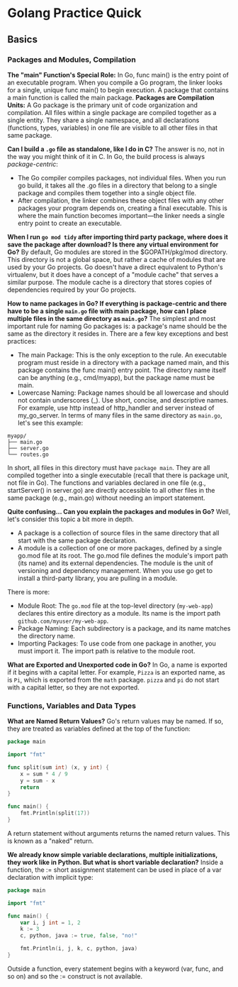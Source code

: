 # Golang Practice Quick

## Basics


### Packages and Modules, Compilation

**The "main" Function's Special Role:** In Go, func main() is the entry point of an executable program. When you compile a Go program, the linker looks for a single, unique func main() to begin execution. A package that contains a main function is called the main package.
**Packages are Compilation Units:** A Go package is the primary unit of code organization and compilation. All files within a single package are compiled together as a single entity. They share a single namespace, and all declarations (functions, types, variables) in one file are visible to all other files in that same package.

**Can I build a `.go` file as standalone, like I do in C?** The answer is no, not in the way you might think of it in C. In Go, the build process is always *package-centric*:
- The Go compiler compiles packages, not individual files. When you run go build, it takes all the .go files in a directory that belong to a single package and compiles them together into a single object file.
- After compilation, the linker combines these object files with any other packages your program depends on, creating a final executable. This is where the main function becomes important—the linker needs a single entry point to create an executable.

**When I run `go mod tidy` after importing third party package, where does it save the package after download? Is there any virtual environment for Go?** By default, Go modules are stored in the $GOPATH/pkg/mod directory. This directory is not a global space, but rather a cache of modules that are used by your Go projects. Go doesn't have a direct equivalent to Python's virtualenv, but it does have a concept of a "module cache" that serves a similar purpose. The module cache is a directory that stores copies of dependencies required by your Go projects.

**How to name packages in Go? If everything is package-centric and there have to be a single `main.go` file with main package, how can I place multiple files in the same directory as `main.go`?**
The simplest and most important rule for naming Go packages is: a package's name should be the same as the directory it resides in. There are a few key exceptions and best practices:
- The main Package: This is the only exception to the rule. An executable program must reside in a directory with a package named main, and this package contains the func main() entry point. The directory name itself can be anything (e.g., cmd/myapp), but the package name must be main.
- Lowercase Naming: Package names should be all lowercase and should not contain underscores (_). Use short, concise, and descriptive names. For example, use http instead of http_handler and server instead of my_go_server.
In terms of many files in the same directory as `main.go`, let's see this example:
```
myapp/
├── main.go
├── server.go
└── routes.go
```
In short, all files in this directory must have `package main`. They are all compiled together into a single executable (recall that there is package unit, not file in Go). The functions and variables declared in one file (e.g., startServer() in server.go) are directly accessible to all other files in the same package (e.g., main.go) without needing an import statement.

**Quite confusing... Can you explain the packages and modules in Go?**
Well, let's consider this topic a bit more in depth.
- A package is a collection of source files in the same directory that all start with the same package declaration.
- A module is a collection of one or more packages, defined by a single go.mod file at its root. The go.mod file defines the module's import path (its name) and its external dependencies. The module is the unit of versioning and dependency management. When you use go get to install a third-party library, you are pulling in a module.

There is more:
- Module Root: The `go.mod` file at the top-level directory (`my-web-app`) declares this entire directory as a module. Its name is the import path `github.com/myuser/my-web-app`.
- Package Naming: Each subdirectory is a package, and its name matches the directory name.
- Importing Packages: To use code from one package in another, you must import it. The import path is relative to the module root.

**What are Exported and Unexported code in Go?**
In Go, a name is exported if it begins with a capital letter. For example, ``Pizza`` is an exported name, as is `Pi`, which is exported from the `math` package. `pizza` and `pi` do not start with a capital letter, so they are not exported.


### Functions, Variables and Data Types
**What are Named Return Values?**
Go's return values may be named. If so, they are treated as variables defined at the top of the function:
```go
package main

import "fmt"

func split(sum int) (x, y int) {
	x = sum * 4 / 9
	y = sum - x
	return
}

func main() {
	fmt.Println(split(17))
}
```
A return statement without arguments returns the named return values. This is known as a "naked" return.

**We already know simple variable declarations, multiple initializations, they work like in Python. But what is short variable declaration?**
Inside a function, the := short assignment statement can be used in place of a var declaration with implicit type:
```go
package main

import "fmt"

func main() {
	var i, j int = 1, 2
	k := 3
	c, python, java := true, false, "no!"

	fmt.Println(i, j, k, c, python, java)
}
```
Outside a function, every statement begins with a keyword (var, func, and so on) and so the := construct is not available.

